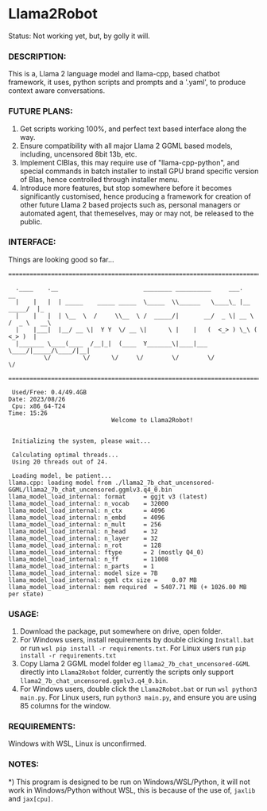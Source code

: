 # Llama2Robot
Status: Not working yet, but, by golly it will.

### DESCRIPTION:
This is a, Llama 2 language model and llama-cpp, based chatbot framework, it uses, python scripts and prompts and a '.yaml', to produce context aware conversations.

### FUTURE PLANS:
1) Get scripts working 100%, and perfect text based interface along the way.
2) Ensure compatibility with all major Llama 2 GGML based models, including, uncensored 8bit 13b, etc. 
3) Implement ClBlas, this may require use of "llama-cpp-python", and special commands in batch installer to install GPU brand specific version of Blas, hence controlled through installer menu.
4) Introduce more features, but stop somewhere before it becomes significantly customised, hence producing a framework for creation of other future Llama 2 based projects such as, personal managers or automated agent, that themeselves, may or may not, be released to the public. 


### INTERFACE:
Things are looking good so far...
```
=====================================================================================

  .____    .__                        ________ __________     ___.           __
  |    |   |  | _____    _____ _____  \_____  \\______   \____\_ |__   _____/  |_
  |    |   |  | \__  \  /     \\__  \ /  _____/|       __/  _ \| __ \ /  _ \   __\
  |    |___|  |__/ __ \|  Y Y  \/ __ \|      \ |    |   (  <_> ) \_\ (  <_> )  |
  |_______ \____(____  /__|_|  (____  Y_______\|____|___ \____/|_____/\____/|__|
          \/         \/      \/     \/        \/        \/           \/

=====================================================================================

 Used/Free: 0.4/49.4GB                                              Date: 2023/08/26
 Cpu: x86_64-T24                                                         Time: 15:26
                             Welcome to Llama2Robot!


 Initializing the system, please wait...

 Calculating optimal threads...
 Using 20 threads out of 24.

 Loading model, be patient...
llama.cpp: loading model from ./llama2_7b_chat_uncensored-GGML/llama2_7b_chat_uncensored.ggmlv3.q4_0.bin
llama_model_load_internal: format     = ggjt v3 (latest)
llama_model_load_internal: n_vocab    = 32000
llama_model_load_internal: n_ctx      = 4096
llama_model_load_internal: n_embd     = 4096
llama_model_load_internal: n_mult     = 256
llama_model_load_internal: n_head     = 32
llama_model_load_internal: n_layer    = 32
llama_model_load_internal: n_rot      = 128
llama_model_load_internal: ftype      = 2 (mostly Q4_0)
llama_model_load_internal: n_ff       = 11008
llama_model_load_internal: n_parts    = 1
llama_model_load_internal: model size = 7B
llama_model_load_internal: ggml ctx size =    0.07 MB
llama_model_load_internal: mem required  = 5407.71 MB (+ 1026.00 MB per state)

```

### USAGE:
1) Download the package, put somewhere on drive, open folder.
2) For Windows users, install requirements by double clicking `Install.bat` or run `wsl pip install -r requirements.txt`. For Linux users run `pip install -r requirements.txt`
3) Copy Llama 2 GGML model folder eg `llama2_7b_chat_uncensored-GGML` directly into `Llama2Robot` folder, currently the scripts only support `llama2_7b_chat_uncensored.ggmlv3.q4_0.bin`.
4) For Windows users, double click the `Llama2Robot.bat` or run `wsl python3 main.py`. For Linux users, run `python3 main.py`, and ensure you are using 85 columns for the window.

### REQUIREMENTS:
Windows with WSL, Linux is unconfirmed. 

### NOTES:
*) This program is designed to be run on Windows/WSL/Python, it will not work in Windows/Python without WSL, this is because of the use of, `jaxlib` and `jax[cpu]`. 
